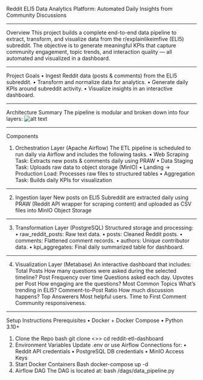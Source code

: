 Reddit ELI5 Data Analytics Platform: Automated Daily Insights from Community Discussions
________________________________________
Overview
This project builds a complete end-to-end data pipeline to extract, transform, and visualize data from the r/explainlikeimfive (ELI5) subreddit. The objective is to generate meaningful KPIs that capture community engagement, topic trends, and interaction quality — all automated and visualized in a dashboard.
________________________________________
 Project Goals
•	Ingest Reddit data (posts & comments) from the ELI5 subreddit.
•	Transform and normalize data for analytics.
•	Generate daily KPIs around subreddit activity.
•	Visualize insights in an interactive dashboard.
________________________________________
Architecture Summary
The pipeline is modular and broken down into four layers:
![alt text](image.png)
________________________________________
Components
 1. Orchestration Layer (Apache Airflow)
The ETL pipeline is scheduled to run daily via Airflow and includes the following tasks.
•	Web Scraping Task: Extracts new posts & comments daily using PRAW
•	Data Staging Task: Uploads raw data to object storage (MinIO)
•	Landing → Production Load: Processes raw files to structured tables
•	Aggregation Task: Builds daily KPIs for visualization
________________________________________
2. Ingestion layer
New posts on ELI5 Subreddit are extracted daily using PRAW (Reddit API wrapper for scraping content) and uploaded as CSV files into MinIO Object Storage
________________________________________
3. Transformation Layer (PostgreSQL)
Structured storage and processing:
•	raw_reddit_posts: Raw text data.
•	posts: Cleaned Reddit posts.
•	comments: Flattened comment records.
•	authors: Unique contributor data.
•	kpi_aggregates: Final daily summarized table for dashboard.
________________________________________
4. Visualization Layer (Metabase)
An interactive dashboard that includes:
Total Posts	How many questions were asked during the selected timeline?
Post Frequency over time	Questions asked each day.
Upvotes per Post	How engaging are the questions?
Most Common Topics	What’s trending in ELI5?
Comment-to-Post Ratio	How much discussion happens?
Top Answerers	Most helpful users.
Time to First Comment	Community responsiveness.
________________________________________
Setup Instructions
Prerequisites
•	Docker + Docker Compose
•	Python 3.10+
1. Clone the Repo
bash
git clone <<TO BE ADDED>>>
cd reddit-etl-dashboard
2. Environment Variables
Update .env or use Airflow Connections for:
•	Reddit API credentials
•	PostgreSQL DB credentials
•	MinIO Access Keys
3. Start Docker Containers
Bash
docker-compose up -d
4. Airflow DAG
The DAG is located at:
bash
/dags/data_pipeline.py


